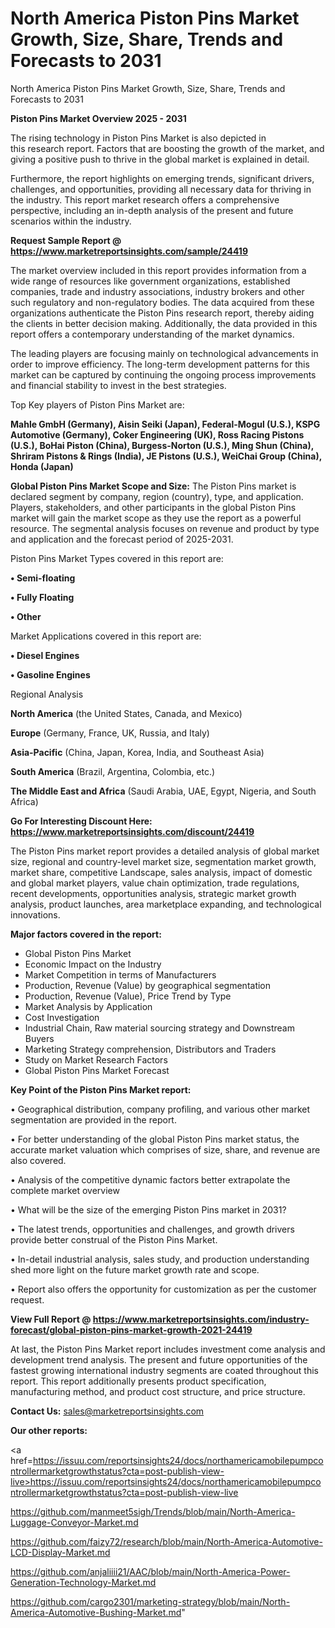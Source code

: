 # North America Piston Pins Market Growth, Size, Share, Trends and Forecasts to 2031
 North America Piston Pins Market Growth, Size, Share, Trends and Forecasts to 2031

<Strong> Piston Pins Market Overview 2025 - 2031</strong>

The rising technology in Piston Pins Market is also depicted in this research report. Factors that are boosting the growth of the market, and giving a positive push to thrive in the global market is explained in detail.

Furthermore, the report highlights on emerging trends, significant drivers, challenges, and opportunities, providing all necessary data for thriving in the industry. This report market research offers a comprehensive perspective, including an in-depth analysis of the present and future scenarios within the industry.

<strong>Request Sample Report @ <a href=https://www.marketreportsinsights.com/sample/24419>https://www.marketreportsinsights.com/sample/24419</a></strong>

The market overview included in this report provides information from a wide range of resources like government organizations, established companies, trade and industry associations, industry brokers and other such regulatory and non-regulatory bodies. The data acquired from these organizations authenticate the Piston Pins research report, thereby aiding the clients in better decision making. Additionally, the data provided in this report offers a contemporary understanding of the market dynamics.

The leading players are focusing mainly on technological advancements in order to improve efficiency. The long-term development patterns for this market can be captured by continuing the ongoing process improvements and financial stability to invest in the best strategies.

Top Key players of Piston Pins Market are:

<strong>Mahle GmbH (Germany), Aisin Seiki (Japan), Federal-Mogul (U.S.), KSPG Automotive (Germany), Coker Engineering (UK), Ross Racing Pistons (U.S.), BoHai Piston (China), Burgess-Norton (U.S.), Ming Shun (China), Shriram Pistons & Rings (India), JE Pistons (U.S.), WeiChai Group (China), Honda (Japan)</strong>

<strong><b>Global Piston Pins Market Scope and Size:</b></strong>
The Piston Pins market is declared segment by company, region (country), type, and application. Players, stakeholders, and other participants in the global Piston Pins market will gain the market scope as they use the report as a powerful resource. The segmental analysis focuses on revenue and product by type and application and the forecast period of 2025-2031.

Piston Pins Market Types covered in this report are:

<strong>• Semi-floating

• Fully Floating

• Other</strong>

Market Applications covered in this report are:

<strong>• Diesel Engines

• Gasoline Engines</strong> 

Regional Analysis

<strong>North America</strong> (the United States, Canada, and Mexico)

<strong>Europe</strong> (Germany, France, UK, Russia, and Italy)

<strong>Asia-Pacific</strong> (China, Japan, Korea, India, and Southeast Asia)

<strong>South America</strong> (Brazil, Argentina, Colombia, etc.)

<strong>The Middle East and Africa</strong> (Saudi Arabia, UAE, Egypt, Nigeria, and South Africa)

<strong>Go For Interesting Discount Here: <a href=https://www.marketreportsinsights.com/discount/24419>https://www.marketreportsinsights.com/discount/24419</a></strong>

The Piston Pins market report provides a detailed analysis of global market size, regional and country-level market size, segmentation market growth, market share, competitive Landscape, sales analysis, impact of domestic and global market players, value chain optimization, trade regulations, recent developments, opportunities analysis, strategic market growth analysis, product launches, area marketplace expanding, and technological innovations.

<strong><b>Major factors covered in the report:</b></strong>
<ul>
  <li>Global Piston Pins Market </li>
  <li>Economic Impact on the Industry</li>
  <li>Market Competition in terms of Manufacturers</li>
  <li>Production, Revenue (Value) by geographical segmentation</li>
  <li>Production, Revenue (Value), Price Trend by Type</li>
  <li>Market Analysis by Application</li>
  <li>Cost Investigation</li>
  <li>Industrial Chain, Raw material sourcing strategy and Downstream Buyers</li>
  <li>Marketing Strategy comprehension, Distributors and Traders</li>
  <li>Study on Market Research Factors</li>
  <li>Global Piston Pins Market Forecast</li>
</ul>

<strong><b>Key Point of the Piston Pins Market report:</b></strong>

• Geographical distribution, company profiling, and various other market segmentation are provided in the report.

• For better understanding of the global Piston Pins market status, the accurate market valuation which comprises of size, share, and revenue are also covered.

• Analysis of the competitive dynamic factors better extrapolate the complete market overview

• What will be the size of the emerging Piston Pins market in 2031?

• The latest trends, opportunities and challenges, and growth drivers provide better construal of the Piston Pins Market.

• In-detail industrial analysis, sales study, and production understanding shed more light on the future market growth rate and scope.

• Report also offers the opportunity for customization as per the customer request.

<strong><b>View Full Report @ <a href=https://www.marketreportsinsights.com/industry-forecast/global-piston-pins-market-growth-2021-24419>https://www.marketreportsinsights.com/industry-forecast/global-piston-pins-market-growth-2021-24419</a></b></strong>


At last, the Piston Pins Market report includes investment come analysis and development trend analysis. The present and future opportunities of the fastest growing international industry segments are coated throughout this report. This report additionally presents product specification, manufacturing method, and product cost structure, and price structure.

<strong>Contact Us:</strong>
sales@marketreportsinsights.com

<strong>Our other reports:</strong>

<a href=https://issuu.com/reportsinsights24/docs/northamericamobilepumpcontrollermarketgrowthstatus?cta=post-publish-view-live>https://issuu.com/reportsinsights24/docs/northamericamobilepumpcontrollermarketgrowthstatus?cta=post-publish-view-live</a>

<a href=https://github.com/manmeet5sigh/Trends/blob/main/North-America-Luggage-Conveyor-Market.md>https://github.com/manmeet5sigh/Trends/blob/main/North-America-Luggage-Conveyor-Market.md</a>

<a href=https://github.com/faizy72/research/blob/main/North-America-Automotive-LCD-Display-Market.md>https://github.com/faizy72/research/blob/main/North-America-Automotive-LCD-Display-Market.md</a>

<a href=https://github.com/anjaliiii21/AAC/blob/main/North-America-Power-Generation-Technology-Market.md>https://github.com/anjaliiii21/AAC/blob/main/North-America-Power-Generation-Technology-Market.md</a>

<a href=https://github.com/cargo2301/marketing-strategy/blob/main/North-America-Automotive-Bushing-Market.md>https://github.com/cargo2301/marketing-strategy/blob/main/North-America-Automotive-Bushing-Market.md</a>"
